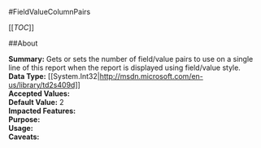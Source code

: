 #FieldValueColumnPairs

[[_TOC_]]

##About

**Summary:**  Gets or sets the number of field/value pairs to use on a single line of this report when the report is displayed using field/value style.   
**Data Type:** [[System.Int32|http://msdn.microsoft.com/en-us/library/td2s409d]]  
**Accepted Values:**   
**Default Value:** 2  
**Impacted Features:**   
**Purpose:**   
**Usage:**   
**Caveats:**   

